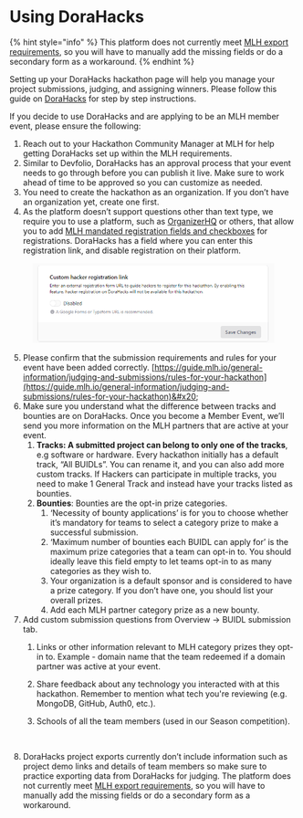 # Using DoraHacks

{% hint style="info" %}
This platform does not currently meet [MLH export requirements](https://guide.mlh.io/general-information/judging-and-submissions/set-up-your-hackathon-portal), so you will have to manually add the missing fields or do a secondary form as a workaround.&#x20;
{% endhint %}

Setting up your DoraHacks hackathon page will help you manage your project submissions, judging, and assigning winners. Please follow this guide on [DoraHacks](https://dorahacks.io/blog/guides/diy-your-hackathon/) for step by step instructions.

If you decide to use DoraHacks and are applying to be an MLH member event, please ensure the following:

1. Reach out to your Hackathon Community Manager at MLH for help getting DoraHacks set up within the MLH requirements.
2. Similar to Devfolio, DoraHacks has an approval process that your event needs to go through before you can publish it live. Make sure to work ahead of time to be approved so you can customize as needed.
3. You need to create the hackathon as an organization. If you don’t have an organization yet, create one first.
4. As the platform doesn’t support questions other than text type, we require you to use a platform, such as [OrganizerHQ](https://guide.mlh.io/general-information/managing-registrations/free-registration-tool-organizerhq-ohq) or others, that allow you to add [MLH mandated registration fields and checkboxes](https://guide.mlh.io/general-information/managing-registrations/registration-timelines#important-registration-fields) for registrations. DoraHacks has a field where you can enter this registration link, and disable registration on their platform.&#x20;

<figure><img src="../../../.gitbook/assets/image (1).png" alt=""><figcaption></figcaption></figure>

5. Please confirm that the submission requirements and rules for your event have been added correctly. [https://guide.mlh.io/general-information/judging-and-submissions/rules-for-your-hackathon](https://guide.mlh.io/general-information/judging-and-submissions/rules-for-your-hackathon)&#x20;
6. Make sure you understand what the difference between tracks and bounties are on DoraHacks. Once you become a Member Event, we’ll send you more information on the MLH partners that are active at your event.&#x20;
   1. **Tracks: A submitted project can belong to only one of the tracks**, e.g software or hardware. Every hackathon initially has a default track, “All BUIDLs”. You can rename it, and you can also add more custom tracks. If Hackers can participate in multiple tracks, you need to make 1 General Track and instead have your tracks listed as bounties.&#x20;
   2. **Bounties**: Bounties are the opt-in prize categories.&#x20;
      1. ‘Necessity of bounty applications’ is for you to choose whether it’s mandatory for teams to select a category prize to make a successful submission.
      2. ‘Maximum number of bounties each BUIDL can apply for’ is the maximum prize categories that a team can opt-in to. You should ideally leave this field empty to let teams opt-in to as many categories as they wish to.
      3. Your organization is a default sponsor and is considered to have a prize category. If you don’t have one, you should list your overall prizes.
      4. Add each MLH partner category prize as a new bounty.
7. Add custom submission questions from Overview -> BUIDL submission tab.
   1. Links or other information relevant to MLH category prizes they opt-in to. Example - domain name that the team redeemed if a domain partner was active at your event.&#x20;
   2. Share feedback about any technology you interacted with at this hackathon. Remember to mention what tech you're reviewing (e.g. MongoDB, GitHub, Auth0, etc.).&#x20;
   3.  Schools of all the team members (used in our Season competition).&#x20;

       <figure><img src="https://lh7-rt.googleusercontent.com/docsz/AD_4nXcub53mRx2i6bPybVcQgh73KcWjEwcXxN69tJ-eBZgyFhJfds8gkEXOr6bhF-NkeBseY0U-eSgxnVDIEu9q2ujOGbjEG6X_DVZCP3aVCVRq-qlEkgVHgasSGuO5UBqcDtSAv48NALp53pD0l12wrbh3Fn3F?key=T0dCqbkVDvurNl2YVwRSQA" alt=""><figcaption></figcaption></figure>
8. DoraHacks project exports currently don’t include information such as project demo links and details of team members so make sure to practice exporting data from DoraHacks for judging. The platform does not currently meet [MLH export requirements](https://guide.mlh.io/general-information/judging-and-submissions/set-up-your-hackathon-portal), so you will have to manually add the missing fields or do a secondary form as a workaround.&#x20;
